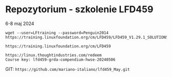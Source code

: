 # Repozytorium - szkolenie LFD459
6-8 maj 2024

```
wget --user=LFtraining --password=Penguin2014 https://training.linuxfoundation.org/cm/LFD459/LFD459_V1.29.1_SOLUTIONS.tar.xz
```
```
https://training.linuxfoundation.org/cm/LFD459
```

```
https://linux.thoughtindustries.com/redeem
Course key: lfd459-grda-compendium-hwse-20240506
```

GIT: `https://github.com/mariano-italiano/lfd459_May.git`
